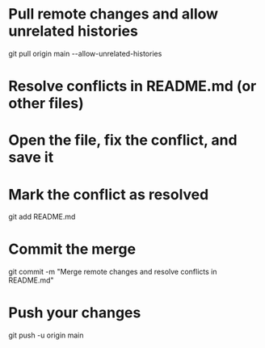 # Pull remote changes and allow unrelated histories
git pull origin main --allow-unrelated-histories

# Resolve conflicts in README.md (or other files)
# Open the file, fix the conflict, and save it

# Mark the conflict as resolved
git add README.md

# Commit the merge
git commit -m "Merge remote changes and resolve conflicts in README.md"

# Push your changes
git push -u origin main
